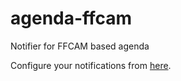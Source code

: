 # agenda-ffcam
Notifier for FFCAM based agenda

Configure your notifications from [here](https://agendaffcam.drartemi.org).